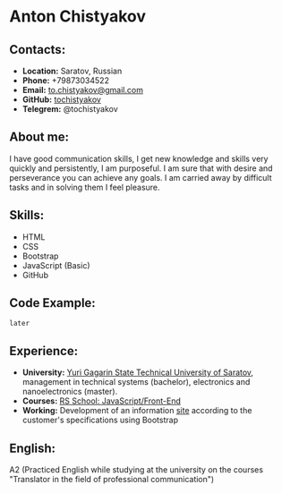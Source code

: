 # Anton Chistyakov
## Contacts:
* **Location:** Saratov, Russian
* **Phone:** +79873034522
* **Email:** to.chistyakov@gmail.com
* **GitHub:** [tochistyakov](https://github.com/tochistyakov)
* **Telegrem:** @tochistyakov
## About me:
I have good communication skills, I get new knowledge and skills very quickly and persistently, I am purposeful. I am sure that with desire and perseverance you can achieve any goals. I am carried away by difficult tasks and in solving them I feel pleasure.
## Skills:
* HTML
* CSS
* Bootstrap
* JavaScript (Basic)
* GitHub
## Code Example:
```Here 
later
```
## Experience:
* **University:** [Yuri Gagarin State Technical University of Saratov](http://en.sstu.ru), management in technical systems (bachelor), electronics and nanoelectronics (master). 
* **Courses:** [RS School: JavaScript/Front-End](https://rs.school/js/)
* **Working:** Development of an information [site](http://электрические-технологии-ниихит.рф) according to the customer's specifications using Bootstrap
## English:
A2 (Practiced English while studying at the university on the courses "Translator in the field of professional communication")


